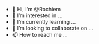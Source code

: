 - 👋 Hi, I’m @Rochiem
- 👀 I’m interested in ...
- 🌱 I’m currently learning ...
- 💞️ I’m looking to collaborate on ...
- 📫 How to reach me ...

<!---
Rochiem/Rochiem is a ✨ special ✨ repository because its `README.md` (this file) appears on your GitHub profile.
You can click the Preview link to take a look at your changes.
--->
